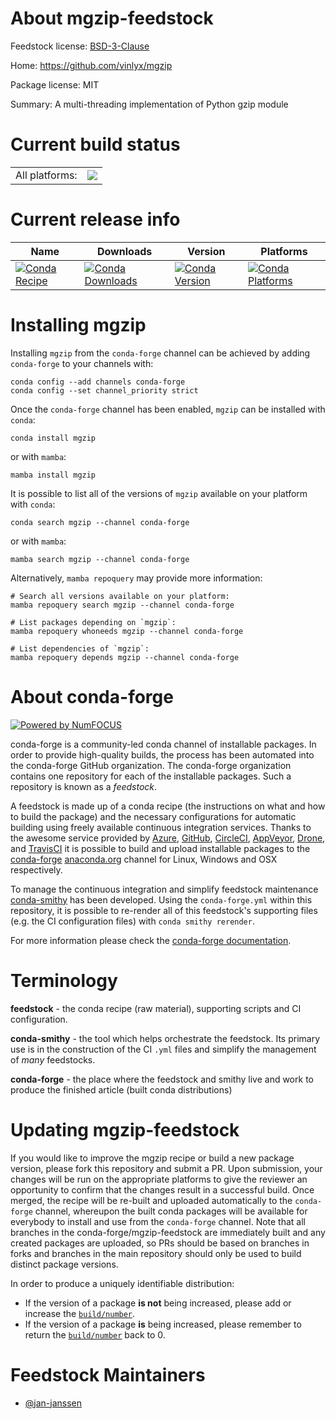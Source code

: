 About mgzip-feedstock
=====================

Feedstock license: [BSD-3-Clause](https://github.com/conda-forge/mgzip-feedstock/blob/main/LICENSE.txt)

Home: https://github.com/vinlyx/mgzip

Package license: MIT

Summary: A multi-threading implementation of Python gzip module

Current build status
====================


<table><tr><td>All platforms:</td>
    <td>
      <a href="https://dev.azure.com/conda-forge/feedstock-builds/_build/latest?definitionId=22555&branchName=main">
        <img src="https://dev.azure.com/conda-forge/feedstock-builds/_apis/build/status/mgzip-feedstock?branchName=main">
      </a>
    </td>
  </tr>
</table>

Current release info
====================

| Name | Downloads | Version | Platforms |
| --- | --- | --- | --- |
| [![Conda Recipe](https://img.shields.io/badge/recipe-mgzip-green.svg)](https://anaconda.org/conda-forge/mgzip) | [![Conda Downloads](https://img.shields.io/conda/dn/conda-forge/mgzip.svg)](https://anaconda.org/conda-forge/mgzip) | [![Conda Version](https://img.shields.io/conda/vn/conda-forge/mgzip.svg)](https://anaconda.org/conda-forge/mgzip) | [![Conda Platforms](https://img.shields.io/conda/pn/conda-forge/mgzip.svg)](https://anaconda.org/conda-forge/mgzip) |

Installing mgzip
================

Installing `mgzip` from the `conda-forge` channel can be achieved by adding `conda-forge` to your channels with:

```
conda config --add channels conda-forge
conda config --set channel_priority strict
```

Once the `conda-forge` channel has been enabled, `mgzip` can be installed with `conda`:

```
conda install mgzip
```

or with `mamba`:

```
mamba install mgzip
```

It is possible to list all of the versions of `mgzip` available on your platform with `conda`:

```
conda search mgzip --channel conda-forge
```

or with `mamba`:

```
mamba search mgzip --channel conda-forge
```

Alternatively, `mamba repoquery` may provide more information:

```
# Search all versions available on your platform:
mamba repoquery search mgzip --channel conda-forge

# List packages depending on `mgzip`:
mamba repoquery whoneeds mgzip --channel conda-forge

# List dependencies of `mgzip`:
mamba repoquery depends mgzip --channel conda-forge
```


About conda-forge
=================

[![Powered by
NumFOCUS](https://img.shields.io/badge/powered%20by-NumFOCUS-orange.svg?style=flat&colorA=E1523D&colorB=007D8A)](https://numfocus.org)

conda-forge is a community-led conda channel of installable packages.
In order to provide high-quality builds, the process has been automated into the
conda-forge GitHub organization. The conda-forge organization contains one repository
for each of the installable packages. Such a repository is known as a *feedstock*.

A feedstock is made up of a conda recipe (the instructions on what and how to build
the package) and the necessary configurations for automatic building using freely
available continuous integration services. Thanks to the awesome service provided by
[Azure](https://azure.microsoft.com/en-us/services/devops/), [GitHub](https://github.com/),
[CircleCI](https://circleci.com/), [AppVeyor](https://www.appveyor.com/),
[Drone](https://cloud.drone.io/welcome), and [TravisCI](https://travis-ci.com/)
it is possible to build and upload installable packages to the
[conda-forge](https://anaconda.org/conda-forge) [anaconda.org](https://anaconda.org/)
channel for Linux, Windows and OSX respectively.

To manage the continuous integration and simplify feedstock maintenance
[conda-smithy](https://github.com/conda-forge/conda-smithy) has been developed.
Using the ``conda-forge.yml`` within this repository, it is possible to re-render all of
this feedstock's supporting files (e.g. the CI configuration files) with ``conda smithy rerender``.

For more information please check the [conda-forge documentation](https://conda-forge.org/docs/).

Terminology
===========

**feedstock** - the conda recipe (raw material), supporting scripts and CI configuration.

**conda-smithy** - the tool which helps orchestrate the feedstock.
                   Its primary use is in the construction of the CI ``.yml`` files
                   and simplify the management of *many* feedstocks.

**conda-forge** - the place where the feedstock and smithy live and work to
                  produce the finished article (built conda distributions)


Updating mgzip-feedstock
========================

If you would like to improve the mgzip recipe or build a new
package version, please fork this repository and submit a PR. Upon submission,
your changes will be run on the appropriate platforms to give the reviewer an
opportunity to confirm that the changes result in a successful build. Once
merged, the recipe will be re-built and uploaded automatically to the
`conda-forge` channel, whereupon the built conda packages will be available for
everybody to install and use from the `conda-forge` channel.
Note that all branches in the conda-forge/mgzip-feedstock are
immediately built and any created packages are uploaded, so PRs should be based
on branches in forks and branches in the main repository should only be used to
build distinct package versions.

In order to produce a uniquely identifiable distribution:
 * If the version of a package **is not** being increased, please add or increase
   the [``build/number``](https://docs.conda.io/projects/conda-build/en/latest/resources/define-metadata.html#build-number-and-string).
 * If the version of a package **is** being increased, please remember to return
   the [``build/number``](https://docs.conda.io/projects/conda-build/en/latest/resources/define-metadata.html#build-number-and-string)
   back to 0.

Feedstock Maintainers
=====================

* [@jan-janssen](https://github.com/jan-janssen/)

